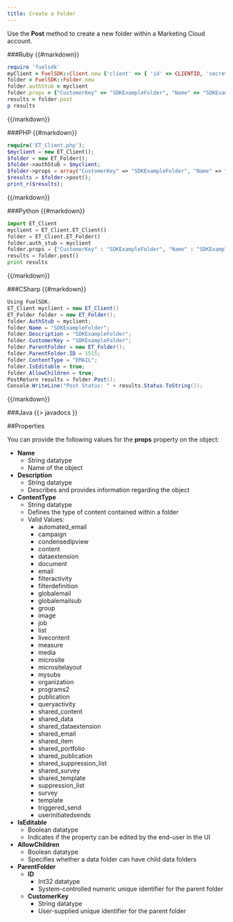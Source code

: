 ```yaml
---
title: Create a Folder
---
```


Use the **Post** method to create a new folder within a Marketing Cloud account. 

###Ruby
{{#markdown}}
```ruby  
require 'fuelsdk'
myClient = FuelSDK::Client.new {'client' => { 'id' => CLIENTID, 'secret' => SECRET }}
folder = FuelSDK::Folder.new 
folder.authStub = myclient
folder.props = {"CustomerKey" => "SDKExampleFolder", "Name" => "SDKExampleFolder", "Description" => "SDKExampleFolder", "ContentType"=> "EMAIL", "ParentFolder" => {"ID" => "1515"}, "AllowChildren" => "true", "IsEditable" => "true"}		
results = folder.post
p results
```
{{/markdown}}

###PHP
{{#markdown}}
```php  
require('ET_Client.php');
$myclient = new ET_Client();
$folder = new ET_Folder();
$folder->authStub = $myclient;
$folder->props = array("CustomerKey" => "SDKExampleFolder", "Name" => "SDKExampleFolder", "Description" => "SDKExampleFolder", "ContentType"=> "EMAIL", "ParentFolder" => array("ID" => "1515"), "AllowChildren" => "true", "IsEditable" => "true");
$results = $folder->post();
print_r($results);
```
{{/markdown}}

###Python
{{#markdown}}
```python  
import ET_Client
myclient = ET_Client.ET_Client()
folder = ET_Client.ET_Folder()
folder.auth_stub = myclient
folder.props = {"CustomerKey" : "SDKExampleFolder", "Name" : "SDKExampleFolder", "Description" : "SDKExampleFolder", "ContentType": "EMAIL", "ParentFolder" : {"ID" : "1515"}, "AllowChildren" : "true", "IsEditable" : "true" }
results = folder.post()
print results
```
{{/markdown}}

###CSharp
{{#markdown}}
```csharp  
Using FuelSDK;
ET_Client myclient = new ET_Client()
ET_Folder folder = new ET_Folder();
folder.AuthStub = myclient;
folder.Name = "SDKExampleFolder";
folder.Description = "SDKExampleFolder";
folder.CustomerKey = "SDKExampleFolder";
folder.ParentFolder = new ET_Folder();
folder.ParentFolder.ID = 1515;
folder.ContentType = "EMAIL";
folder.IsEditable = true;
folder.AllowChildren = true;
PostReturn results = folder.Post();
Console.WriteLine("Post Status: " + results.Status.ToString());
```
{{/markdown}}

###Java
{{> javadocs }}


##Properties

You can provide the following values for the **props** property on the object:

*   **Name**
    *   String datatype
    *   Name of the object
*   **Description**
    *   String datatype
    *   Describes and provides information regarding the object
*   **ContentType**
    *   String datatype
    *   Defines the type of content contained within a folder
    *   Valid Values:
        *   automated_email
        *   campaign
        *   condensedlpview
        *   content
        *   dataextension
        *   document
        *   email
        *   filteractivity
        *   filterdefinition
        *   globalemail
        *   globalemailsub
        *   group
        *   image
        *   job
        *   list
        *   livecontent
        *   measure
        *   media
        *   microsite
        *   micrositelayout
        *   mysubs
        *   organization
        *   programs2
        *   publication
        *   queryactivity
        *   shared_content
        *   shared_data
        *   shared_dataextension
        *   shared_email
        *   shared_item
        *   shared_portfolio
        *   shared_publication
        *   shared_suppression_list
        *   shared_survey
        *   shared_template
        *   suppression_list
        *   survey
        *   template
        *   triggered_send
        *   userinitiatedsends
*   **IsEditable**
    *   Boolean datatype
    *   Indicates if the property can be edited by the end-user in the UI
*   **AllowChildren**
    *   Boolean datatype
    *   Specifies whether a data folder can have child data folders
*   **ParentFolder**
    *   **ID**
        *   Int32 datatype
        *   System-controlled numeric unique identifier for the parent folder
    *   **CustomerKey**
        *   String datatype
        *   User-supplied unique identifier for the parent folder